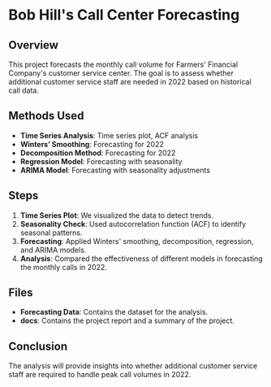 # Bob Hill's Call Center Forecasting

## Overview
This project forecasts the monthly call volume for Farmers' Financial Company's customer service center. The goal is to assess whether additional customer service staff are needed in 2022 based on historical call data.

## Methods Used
- **Time Series Analysis**: Time series plot, ACF analysis
- **Winters’ Smoothing**: Forecasting for 2022
- **Decomposition Method**: Forecasting for 2022
- **Regression Model**: Forecasting with seasonality
- **ARIMA Model**: Forecasting with seasonality adjustments

## Steps
1. **Time Series Plot**: We visualized the data to detect trends.
2. **Seasonality Check**: Used autocorrelation function (ACF) to identify seasonal patterns.
3. **Forecasting**: Applied Winters' smoothing, decomposition, regression, and ARIMA models.
4. **Analysis**: Compared the effectiveness of different models in forecasting the monthly calls in 2022.

## Files
- **Forecasting Data**: Contains the dataset for the analysis.
- **docs**: Contains the project report and a summary of the project.
## Conclusion
The analysis will provide insights into whether additional customer service staff are required to handle peak call volumes in 2022.

